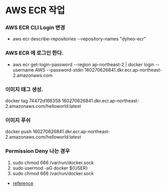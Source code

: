 # AWS ECR 작업
### AWS ECR CLI Login 변경
* aws ecr describe-repositories --repository-names "dyheo-ecr" 

### AWS ECR 에 로그인 한다.  
* aws ecr get-login-password --region ap-northeast-2 | docker login --username AWS --password-stdin 160270626841.dkr.ecr.ap-northeast-2.amazonaws.com

### 이미지 태그 생성.
docker tag 74472d168358 160270626841.dkr.ecr.ap-northeast-2.amazonaws.com/helloworld:latest

### 이미지 푸쉬
docker push 160270626841.dkr.ecr.ap-northeast-2.amazonaws.com/helloworld:latest

### Permission Deny 나는 경우
1. sudo chmod 666 /var/run/docker.sock
2. sudo usermod -aG docker ${USER}
3. sudo chmod 666 /var/run/docker.sock
* [reference](https://newbedev.com/got-permission-denied-while-trying-to-connect-to-the-docker-daemon-socket-at-unix-var-run-docker-sock-post-http-2fvar-2frun-2fdocker-sock-v1-24-auth-dial-unix-var-run-docker-sock-connect-permission-denied-code-exampl)

